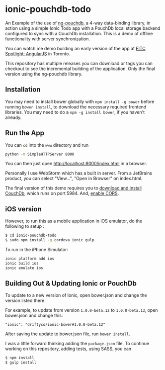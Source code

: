 ionic-pouchdb-todo
==========================

An Example of the use of [ng-pouchdb](https://github.com/danielzen/ng-pouchdb), a 4-way data-binding library, in action using a simple Ionic Todo app with a 
PouchDb local storage backend configured to sync with a CouchDb installation. This is a demo of offline functionality
with server synchronization.

You can watch me demo building an early version of the app at 
[FITC Spotlight: AngularJS](http://youtu.be/6ecuA-pOev0?t=14m9s) in Toronto.

This repository has multiple releases you can download or tags you can checkout to see the incremental building 
of the application. Only the final version using the ng-pouchdb library.

## Installation

You may need to install bower globally with `npm install -g bower` before running `bower install`, to download 
the necessary required frontend libraries. You may need to do a `npm -g install bower`, if you haven't already. 

## Run the App
 
You can `cd` into the `www` directory and run 

```bash
python -m SimpleHTTPServer 8000
```

You can then just open [http://localhost:8000/index.html](http://localhost:8000/index.html) in a browser.

Personally I use WebStorm which has a built in server. From a JetBrains product, you can select "View...", "Open in Browser" on index.html.

The final version of this demo requires you to [download and install CouchDb](http://couchdb.apache.org/#download), which runs on port 5984. And, [enable CORS](http://docs.couchdb.org/en/1.6.1/config/http.html#cross-origin-resource-sharing).

## iOS version

However, to run this as a mobile application in iOS emulator,
do the following to setup : 

```bash
$ cd ionic-pouchdb-todo
$ sudo npm install -g cordova ionic gulp
```

To run in the iPhone Simulator:

```bash
ionic platform add ios
ionic build ios
ionic emulate ios
```

## Building Out & Updating Ionic or PouchDb

To update to a new version of Ionic, open bower.json and change the version listed there.

For example, to update from version `1.0.0-beta.12` to `1.0.0-beta.13`, open bower.json and change this:

```
"ionic": "driftyco/ionic-bower#1.0.0-beta.12"
```

After saving the update to bower.json file, run `bower install`.

I was a little forward thinking adding  the `package.json` file.
To continue working on this repository, adding tests, using SASS, you can

```bash
$ npm install
$ gulp install
```

